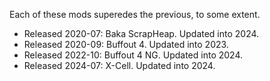 Each of these mods superedes the previous, to some extent.

- Released 2020-07: Baka ScrapHeap. Updated into 2024.
- Released 2020-09: Buffout 4. Updated into 2023.
- Released 2022-10: Buffout 4 NG. Updated into 2024.
- Released 2024-07: X-Cell. Updated into 2024.
